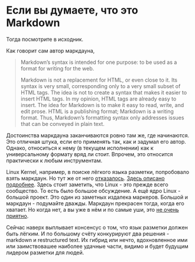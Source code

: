 <h1>Если вы думаете, что это Markdown</h1>

<p>
Тогда посмотрите в исходник.
<p>

<p>  
Как говорит сам автор маркдауна,
</p>

<blockquote>
<p>  
Markdown’s syntax is intended for one purpose: to be used as a format for writing for the web.
</p>
<p>
Markdown is not a replacement for HTML, or even close to it. Its syntax is very small, corresponding only to a very small subset of HTML tags. The idea is not to create a syntax that makes it easier to insert HTML tags. In my opinion, HTML tags are already easy to insert. The idea for Markdown is to make it easy to read, write, and edit prose. HTML is a publishing format; Markdown is a writing format. Thus, Markdown’s formatting syntax only addresses issues that can be conveyed in plain text.
</p>  
</blockquote>

<p>
Достоинства маркдауна заканчиваются ровно там же, где начинаются. Это отличная штука, если его применять так, как и задумал его автор. Однако, относиться к нему (в текущем исполнении) как к универсальному формату вряд ли стоит. Впрочем, это относится практически к любым инструментам.
</p>

<p>
Linux Kernel, например, в поиске лёгкого языка разметки, попробовало взять маркдаун. Но тут же от него <a href="https://lwn.net/Articles/692704/">отказалось</a>. <a href="https://habr.com/post/316758/">Здесь описано подробнее</a>. Здесь стоит заметить, что Linux - это прежде всего сообщество. То есть было большое обсуждение. А ещё ядро Linux - большой проект. Это один из заметных издалека маркеров. Большой и маркдаун - подумайте дважды. Маркдаун прекрасен тогда, когда его хватает. Но когда нет, а вы уже в нём и по самые уши, это <a href="https://github.com/rust-lang/rust/issues/29474">не очень приятно</a>.
</p>

<p>Сейчас наверх выплывает консенсус о том, что язык разметки должен быть лёгким. И по большому счёту конкурируют два решения - markdown и restructured text. Их гибрид или нечто, вдохновленное ими или заимствовашее наиболее удачные части, видимо и будет будущим лидером разметки для людей.</p>
